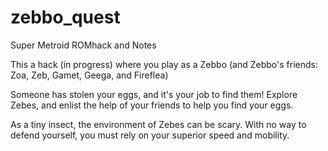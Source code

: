 # zebbo_quest
Super Metroid ROMhack and Notes

This a hack (in progress) where you play as a Zebbo (and Zebbo's friends: Zoa, Zeb, Gamet, Geega, and Fireflea)

Someone has stolen your eggs, and it's your job to find them! Explore Zebes, and enlist the help of your friends to help you find your eggs.

As a tiny insect, the environment of Zebes can be scary. With no way to defend yourself, you must rely on your superior speed and mobility. 
